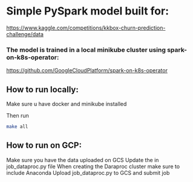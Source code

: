 # Simple PySpark model built for:
https://www.kaggle.com/competitions/kkbox-churn-prediction-challenge/data

### The model is trained in a local minikube cluster using spark-on-k8s-operator:
https://github.com/GoogleCloudPlatform/spark-on-k8s-operator

## How to run locally:
Make sure u have docker and minikube installed

Then run
```bash
make all
```

## How to run on GCP:
Make sure you have the data uploaded on GCS
Update the <bucket-name> in job_dataproc.py file
When creating the Daraproc cluster make sure to include Anaconda
Upload job_dataproc.py to GCS and submit job